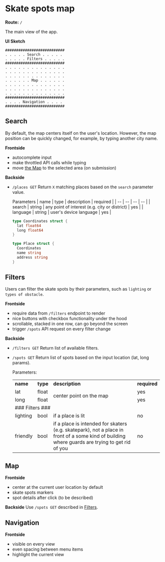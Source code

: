 # Skate spots map
**Route:** `/`

The main view of the app.

**UI Sketch**
```
###########################
. . . . . Search . . . . . 
. . . . . Filters . . . . . 
###########################
. . . . . . . . . . . . . .
. . . . . . . . . . . . . . 
. . . . . . . . . . . . . . 
. . . . . . Map . . . . . .
. . . . . . . . . . . . . . 
. . . . . . . . . . . . . . 
. . . . . . . . . . . . . . 
###########################
. . . . Navigation . . . . 
###########################
```

## Search
By default, the map centers itself on the user's location. However, the map position can be quickly changed, for example, by typing another city name.

**Frontside**
- autocomplete input
- make throttled API calls while typing
- move [the Map](#map) to the selected area (on submission)

**Backside**
- `/places GET`
  Return `X` matching places based on the `search` parameter value.
  
  Parameters
  | name | type | description | required |
  | -- | -- | -- | -- |
  | search | string | any point of interest (e.g. city or district) | yes |
  | language | string | user's device language | yes |

  ```go
  type Coordinates struct {
    lat float64
    long float64
  }

  type Place struct {
    Coordinates
    name string
    address string
  }
  ```

## Filters
Users can filter the skate spots by their parameters, such as `lighting` or `types of obstacle`. 

**Frontside**
- require data from `/filters` endpoint to render
- nice buttons with checkbox functionality under the hood
- scrollable, stacked in one row, can go beyond the screen
- trigger `/spots` API request on every filter change

**Backside**
- `/filters GET`
  Return list of available filters.

- `/spots GET`
  Return list of spots based on the input location (lat, long params).
  
  Parameters:
  <table>
    <tr>
      <td><strong>name</strong></td>
      <td><strong>type<strong></td>
      <td><strong>description</strong></td>
      <td><strong>required</strong></td>
    </tr>
    <tr>
      <td>lat</td>
      <td>float</td>
      <td rowspan="2">center point on the map</td>
      <td>yes</td>
    </tr>
    <tr>
      <td>long</td>
      <td>float</td>
      <td>yes</td>
    </tr>
    <tr>
      <td colspan="4">### Filters ###</td>
    </tr>
    <tr>
      <td>lighting</td>
      <td>bool</td>
      <td>if a place is lit</td>
      <td>no</td>

    </tr>
    <tr>
      <td>friendly</td>
      <td>bool</td>
      <td>if a place is intended for skaters (e.g. skatepark), not a place in front of a some kind of building where guards are trying to get rid of you</td>
      <td>no</td>
    </tr>
  </table>
## Map
**Frontside**
- center at the current user location by default
- skate spots markers
- spot details after click (to be described)
  
**Backside**
Use `/spots GET` described in [Filters](#filters).

## Navigation
**Frontside**
- visible on every view
- even spacing between menu items
- highlight the current view
